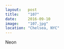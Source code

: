 ```yaml
---
layout:   post
title:    "107"
date:     2016-09-10
image:    "107.jpg"
location: "Chelsea, NYC"
---
```


Neon
